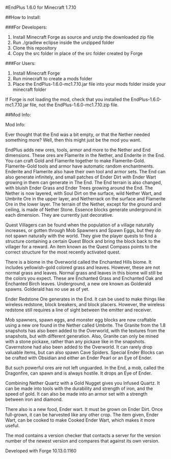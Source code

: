 #EndPlus 1.6.0 for Minecraft 1.7.10


##How to Install:

###For Developers:

1. Install Minecraft Forge as source and unzip the downloaded zip file
2. Run ./gradlew eclipse inside the unzipped folder
2. Clone this repository
3. Copy the src folder in place of the src folder created by Forge

###For Users:

1. Install Minecraft Forge
2. Run minecraft to create a mods folder 
3. Place the EndPlus-1.6.0-mc1.7.10.jar file into your mods folder inside your minecraft folder

If Forge is not loading the mod, check that you installed the EndPlus-1.6.0-mc1.7.10.jar file, not the EndPlus-1.6.0-mc1.7.10.zip file.

##Mod Info:

Mod Info:

Ever thought that the End was a bit empty, or that the Nether needed something more?
Well, then this might just be the mod you want.

EndPlus adds new ores, tools, armor and more to the Nether and End dimensions. These ores are Flamerite in the Nether, and Enderite in the End. You can craft Gold and Flamerite together to make Flamerite-Gold. Flamerite-Gold tools and armor have automatic random enchantments. Enderite and Flamerite also have their own tool and armor sets. The End can also generate infinitely, and small patches of Ender Dirt with Ender Wart growing in them can generate in The End. The End terrain is also changed, with bluish Ender Grass and Ender Trees growing around the End. The Nether is now layered, with Soul Dirt on the surface, wild Nether Wart, and Umbrite Ore in the upper layer, and Netherrack on the surface and Flamerite Ore in the lower layer. The terrain of the Nether, except for the ground and ceiling, is made of Nether Stone. Essence blocks generate underground in each dimension. They are currently just decorative.

Quest Villagers can be found when the population of a village naturally increases, or gotten through Mob Spawners and Spawn Eggs, but they do not spawn naturally with the world. They give the player quests to find a structure containing a certain Quest Block and bring the block back to the villager for a reward. An item known as the Quest Compass points to the correct structure for the most recently activated quest.

There is a biome in the Overworld called the Enchanted Hills biome. It includes yellowish-gold colored grass and leaves. However, these are not normal grass and leaves. Normal grass and leaves in this biome will still be the colors you expect. These are Enchanted Grass and Enchanted Oak and Enchanted Birch leaves. Underground, a new ore known as Golderald spawns. Golderald has no use as of yet.

Ender Redstone Ore generates in the End. It can be used to make things like wireless redstone, block breakers, and block placers. However, the wireless redstone still requires a line of sight between the emitter and receiver.

Mob spawners, spawn eggs, and monster egg blocks are now craftable using a new ore found in the Nether called Umbrite. The Granite from the 1.8 snapshots has also been added to the Overworld, with the textures from the snapshots, but with different generation. Also, Granite can only be mined with a stone pickaxe, rather than any pickaxe like in the snapshots. Cavernstone had also been added to the Overworld. It can rarely drop valuable items, but can also spawn Cave Spiders. Special Ender Blocks can be crafted with Obsidian and either an Ender Pearl or an Eye of Ender.

But such powerful ores are not left unguarded. In the End, a mob, called the Dragonfire, can spawn and is always hostile. It drops an Eye of Ender.

Combining Nether Quartz with a Gold Nugget gives you Infused Quartz. It can be made into tools with the durability and strength of iron, and the speed of gold. It can also be made into an armor set with a  strength between iron and diamond.

There also is a new food, Ender wart. It must be grown on Ender Dirt. Once full-grown, it can be harvested like any other crop. The item given, Ender Wart, can be cooked to make Cooked Ender Wart, which makes it more useful.

The mod contains a version checker that contacts a server for the version number of the newest version and compares that against its own version.

Developed with Forge 10.13.0.1160

